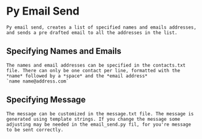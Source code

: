 # Py Email Send
    Py email send, creates a list of specified names and emails addresses, and sends a pre drafted email to all the addresses in the list.

## Specifying Names and Emails
    The names and email addresses can be specified in the contacts.txt file. There can only be one contact per line, formatted with the *name* followed by a *space* and the *email address*
    `name name@address.com`

## Specifying Message
    The message can be customized in the message.txt file. The message is generated using template strings. If you change the message some adjusting may be needed in the email_send.py fil, for you're message to be sent correctly.